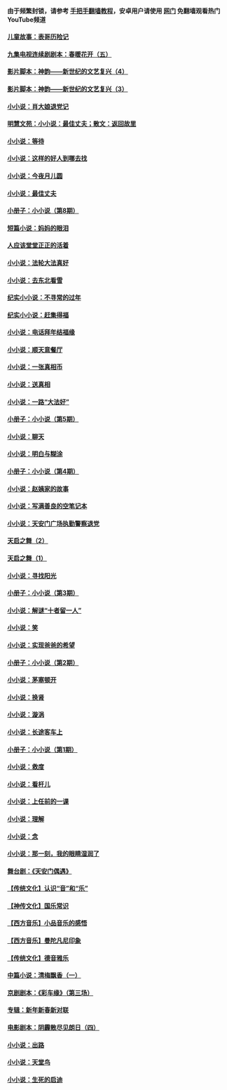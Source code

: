 #### 由于频繁封锁，请参考 [手把手翻墙教程](https://github.com/gfw-breaker/guides/wiki/)，安卓用户请使用 [网门](https://github.com/gfw-breaker/nogfw/blob/master/dl.md?t=06181601) 免翻墙观看热门YouTube频道 

#### [儿童故事：表哥历险记](../pages/328/383535.md?t=06181601) 

#### [九集电视连续剧剧本：春暖花开（五）](../pages/328/275919.md?t=06181601) 

#### [影片脚本：神韵——新世纪的文艺复兴（4）](../pages/328/266089.md?t=06181601) 

#### [影片脚本：神韵——新世纪的文艺复兴（3）](../pages/328/266087.md?t=06181601) 

#### [小小说：肖大娘退党记](../pages/328/239807.md?t=06181601) 

#### [明慧文苑：小小说：最佳丈夫；散文：返回故里](../pages/328/3439.md?t=06181601) 

#### [小小说：等待](../pages/328/223927.md?t=06181601) 

#### [小小说：这样的好人到哪去找](../pages/328/209396.md?t=06181601) 

#### [小小说：今夜月儿圆](../pages/328/193588.md?t=06181601) 

#### [小小说：最佳丈夫](../pages/328/190938.md?t=06181601) 

#### [小册子：小小说（第8期）](../pages/328/188202.md?t=06181601) 

#### [短篇小说：妈妈的眼泪](../pages/328/187712.md?t=06181601) 

#### [人应该堂堂正正的活着](../pages/328/182430.md?t=06181601) 

#### [小小说：法轮大法真好](../pages/328/174669.md?t=06181601) 

#### [小小说：去东北看雪](../pages/328/173882.md?t=06181601) 

#### [纪实小小说：不寻常的过年](../pages/328/173187.md?t=06181601) 

#### [纪实小小说：赶集得福](../pages/328/172652.md?t=06181601) 

#### [小小说：电话拜年结福缘](../pages/328/172533.md?t=06181601) 

#### [小小说：顺天意餐厅](../pages/328/170182.md?t=06181601) 

#### [小小说：一张真相币](../pages/328/169410.md?t=06181601) 

#### [小小说：送真相](../pages/328/166713.md?t=06181601) 

#### [小小说：一路“大法好”](../pages/328/162016.md?t=06181601) 

#### [小册子：小小说（第5期）](../pages/328/161131.md?t=06181601) 

#### [小小说：聊天](../pages/328/159640.md?t=06181601) 

#### [小小说：明白与糊涂](../pages/328/158101.md?t=06181601) 

#### [小册子：小小说（第4期）](../pages/328/158006.md?t=06181601) 

#### [小小说：赵姨家的故事](../pages/328/157843.md?t=06181601) 

#### [小小说：写满善良的空笔记本](../pages/328/157382.md?t=06181601) 

#### [小小说：天安门广场执勤警察退党](../pages/328/156982.md?t=06181601) 

#### [天启之舞（2）](../pages/328/153440.md?t=06181601) 

#### [天启之舞（1）](../pages/328/153439.md?t=06181601) 

#### [小小说：寻找阳光](../pages/328/153065.md?t=06181601) 

#### [小册子：小小说（第3期）](../pages/328/151715.md?t=06181601) 

#### [小小说：解谜“十者留一人”](../pages/328/148967.md?t=06181601) 

#### [小小说：笑](../pages/328/148905.md?t=06181601) 

#### [小小说：实现爸爸的希望](../pages/328/148096.md?t=06181601) 

#### [小册子：小小说（第2期）](../pages/328/147214.md?t=06181601) 

#### [小小说：茅塞顿开](../pages/328/147030.md?t=06181601) 

#### [小小说：换肾](../pages/328/146770.md?t=06181601) 

#### [小小说：漩涡](../pages/328/146683.md?t=06181601) 

#### [小小说：长途客车上](../pages/328/145076.md?t=06181601) 

#### [小册子：小小说（第1期）](../pages/328/143963.md?t=06181601) 

#### [小小说：救度](../pages/328/143927.md?t=06181601) 

#### [小小说：看杆儿](../pages/328/142137.md?t=06181601) 

#### [小小说：上任前的一课](../pages/328/140808.md?t=06181601) 

#### [小小说：理解](../pages/328/140476.md?t=06181601) 

#### [小小说：念](../pages/328/139513.md?t=06181601) 

#### [小小说：那一刻，我的眼睛湿润了](../pages/328/138476.md?t=06181601) 

#### [舞台剧：《天安门偶遇》](../pages/328/117155.md?t=06181601) 

#### [【传统文化】认识“音”和“乐”](../pages/328/108667.md?t=06181601) 

#### [【神传文化】国乐常识](../pages/328/104225.md?t=06181601) 

#### [【西方音乐】小品音乐的感悟](../pages/328/102924.md?t=06181601) 

#### [【西方音乐】曼陀凡尼印象](../pages/328/102922.md?t=06181601) 

#### [【传统文化】德音雅乐](../pages/328/102923.md?t=06181601) 

#### [中篇小说：清梅飘香（一）](../pages/328/101058.md?t=06181601) 

#### [京剧剧本：《彩车缘》（第三场）](../pages/328/96434.md?t=06181601) 

#### [专辑：新年新春新对联](../pages/328/94991.md?t=06181601) 

#### [电影剧本：阴霾散尽见朗日（四）](../pages/328/87081.md?t=06181601) 

#### [小小说：出路](../pages/328/84848.md?t=06181601) 

#### [小小说：天堂鸟](../pages/328/83084.md?t=06181601) 

#### [小小说：生死的启迪](../pages/328/70977.md?t=06181601) 

